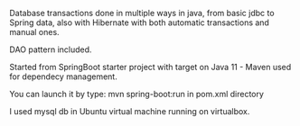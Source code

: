 Database transactions done in multiple ways in java, from basic jdbc to Spring data, also with Hibernate with both automatic transactions and manual ones.

DAO pattern included.

Started from SpringBoot starter project with target on Java 11 - Maven used for dependecy management.

You can launch it by type: mvn spring-boot:run  in pom.xml directory

I used mysql db in Ubuntu virtual machine running on virtualbox.